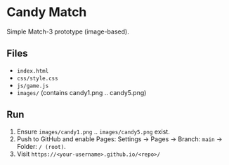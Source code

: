 # Candy Match

Simple Match-3 prototype (image-based).

## Files
- `index.html`
- `css/style.css`
- `js/game.js`
- `images/` (contains candy1.png .. candy5.png)

## Run
1. Ensure `images/candy1.png` .. `images/candy5.png` exist.
2. Push to GitHub and enable Pages: Settings → Pages → Branch: `main` → Folder: `/ (root)`.
3. Visit `https://<your-username>.github.io/<repo>/`
